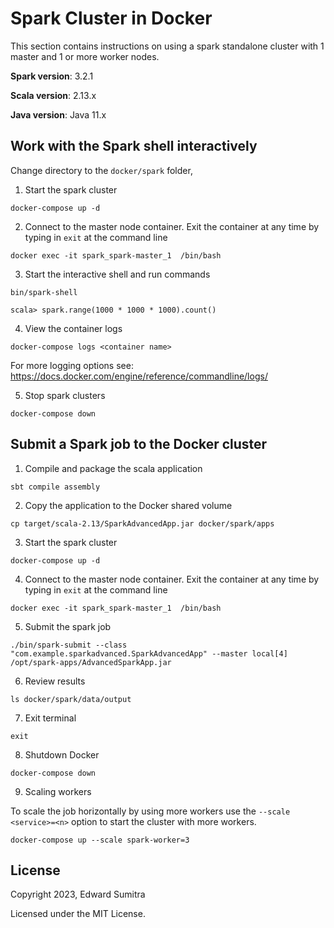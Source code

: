 # Spark Cluster in Docker
This section contains instructions on using a spark standalone cluster with 1 master and 1 or more worker nodes.

**Spark version**: 3.2.1

**Scala version**: 2.13.x

**Java version**: Java 11.x

## Work with the Spark shell interactively
Change directory to the `docker/spark` folder,

1. Start the spark cluster
```
docker-compose up -d
```

2. Connect to the master node container. Exit the container at any time by typing in ```exit``` at the command line
```
docker exec -it spark_spark-master_1  /bin/bash
```

3. Start the interactive shell and run commands
```
bin/spark-shell

scala> spark.range(1000 * 1000 * 1000).count()
```

4. View the container logs
```
docker-compose logs <container name>
```
For more logging options see: https://docs.docker.com/engine/reference/commandline/logs/


5. Stop spark clusters
```
docker-compose down
```


## Submit a Spark job to the Docker cluster
1. Compile and package the scala application
```
sbt compile assembly
```

2. Copy the application to the Docker shared volume
```
cp target/scala-2.13/SparkAdvancedApp.jar docker/spark/apps
```

3. Start the spark cluster
```
docker-compose up -d
```

4. Connect to the master node container. Exit the container at any time by typing in ```exit``` at the command line
```
docker exec -it spark_spark-master_1  /bin/bash
```

5. Submit the spark job
```
./bin/spark-submit --class "com.example.sparkadvanced.SparkAdvancedApp" --master local[4] /opt/spark-apps/AdvancedSparkApp.jar
```

6. Review results
```
ls docker/spark/data/output
```

7. Exit terminal
```
exit
```

8. Shutdown Docker
```
docker-compose down
```

9. Scaling workers

To scale the job horizontally by using more workers use the `--scale <service>=<n>` option to start the cluster with more workers.

```
docker-compose up --scale spark-worker=3
```

## License
Copyright 2023, Edward Sumitra

Licensed under the MIT License.